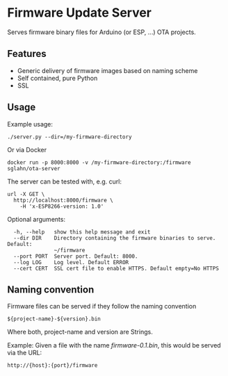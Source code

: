 # Firmware Update Server

Serves firmware binary files for Arduino (or ESP, ...) OTA projects.

## Features
- Generic delivery of firmware images based on naming scheme
- Self contained, pure Python
- SSL

## Usage
Example usage:
```
./server.py --dir=/my-firmware-directory
```
Or via Docker
```
docker run -p 8000:8000 -v /my-firmware-directory:/firmware sglahn/ota-server
```

The server can be tested with, e.g. curl:
```
url -X GET \
  http://localhost:8000/firmware \
    -H 'x-ESP8266-version: 1.0'
```    

Optional arguments:
```
  -h, --help   show this help message and exit
  --dir DIR    Directory containing the firmware binaries to serve. Default:
               ~/firmware
  --port PORT  Server port. Default: 8000.
  --log LOG    Log level. Default ERROR
  --cert CERT  SSL cert file to enable HTTPS. Default empty=No HTTPS
```

## Naming convention
Firmware files can be served if they follow the naming convention
```
${project-name}-${version}.bin
```
Where both, project-name and version are Strings. 

Example: Given a file with the name *firmware-0.1.bin*, this would be served via the URL:
```
http://{host}:{port}/firmware
````
